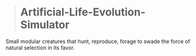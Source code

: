 > # Artificial-Life-Evolution-Simulator
Small modular creatures that hunt, reproduce, forage to swade the force of natural selection in its favor.
